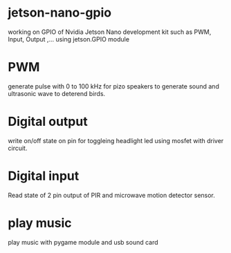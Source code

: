 # jetson-nano-gpio
working on GPIO of Nvidia Jetson Nano development kit such as PWM, Input, Output ,... using jetson.GPIO module

# PWM
generate pulse with 0 to 100 kHz for pizo speakers to generate sound and ultrasonic wave to deterend birds.


# Digital output 
write on/off state on pin for toggleing headlight led using mosfet with driver circuit.

# Digital input 
Read state of 2 pin output of PIR and microwave motion detector sensor.

# play music
play music with pygame module and usb sound card
